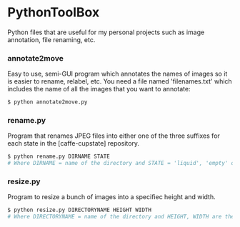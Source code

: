 # PythonToolBox
Python files that are useful for my personal projects such as image annotation, file renaming, etc.

### annotate2move

Easy to use, semi-GUI program which annotates the names of images so it is easier to rename, relabel, etc.
You need a file named 'filenames.txt' which includes the name of all the images that you want to annotate:

```sh
$ python annotate2move.py
```

### rename.py
Program that renames JPEG files into either one of the three suffixes for each state in the [caffe-cupstate] repository.
```sh
$ python rename.py DIRNAME STATE
# Where DIRNAME = name of the directory and STATE = 'liquid', 'empty' or 'unknown'
```

### resize.py

Program to resize a bunch of images into a specifiec height and width.
```sh
$ python resize.py DIRECTORYNAME HEIGHT WIDTH
# Where DIRECTORYNAME = name of the directory and HEIGHT, WIDTH are the targeted dimensions for the new images.
```

